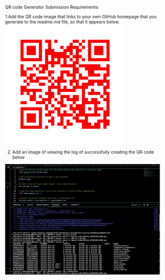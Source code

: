 QR code Generator
Submission Requirements:

1.Add the QR code image that links to your own GitHub homepage that you generate to the readme.md file, so that it appears below.
![alt text](image-2.png)



2. Add an image of viewing the log of successfully creating the QR code below

![alt text](image.png)